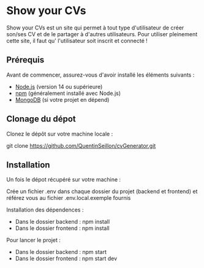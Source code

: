 # Show your CVs

Show your CVs est un site qui permet à tout type d'utilisateur de créer son/ses CV et de le partager à d'autres utilisateurs.
Pour utiliser pleinement cette site, il faut qu' l'utilisateur soit inscrit et connecté !

## Prérequis

Avant de commencer, assurez-vous d'avoir installé les éléments suivants :

- [Node.js](https://nodejs.org/) (version 14 ou supérieure)
- [npm](https://www.npmjs.com/) (généralement installé avec Node.js)
- [MongoDB](https://www.mongodb.com/) (si votre projet en dépend)


## Clonage du dépot

Clonez le dépôt sur votre machine locale :

git clone https://github.com/QuentinSeillon/cvGenerator.git

## Installation

Un fois le dépot récupéré sur votre machine : 

Crée un fichier .env dans chaque dossier du projet (backend et frontend) et référez vous au fichier .env.local.exemple fournis

Installation des dépendences : 

- Dans le dossier backend : npm install
- Dans le dossier frontend : npm install

Pour lancer le projet : 

- Dans le dossier backend : npm start
- Dans le dossier frontend : npm start dev
